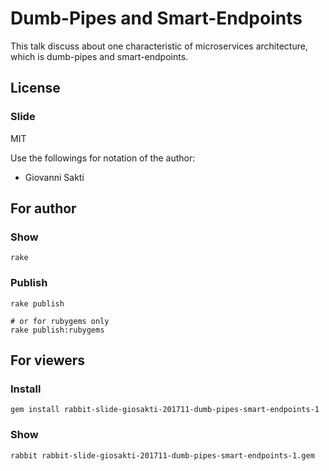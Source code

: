 # Dumb-Pipes and Smart-Endpoints
This talk discuss about one characteristic of microservices architecture, which is dumb-pipes and smart-endpoints.

## License

### Slide

MIT

Use the followings for notation of the author:

  * Giovanni Sakti

## For author

### Show

    rake

### Publish

    rake publish

    # or for rubygems only
    rake publish:rubygems

## For viewers

### Install

    gem install rabbit-slide-giosakti-201711-dumb-pipes-smart-endpoints-1

### Show

    rabbit rabbit-slide-giosakti-201711-dumb-pipes-smart-endpoints-1.gem
